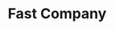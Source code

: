 ---
collection_archive: false
collection_awards: []
collection_category:
  - Editorial
  - Tech
  - Reportage
  - Color
  - Still Life + Details
  - Environments
collection_content: ''
collection_cover: 'https://d1sf55qlb7p6hz.cloudfront.net/waymo-8.jpg'
collection_cover_mobile: 'https://d1sf55qlb7p6hz.cloudfront.net/verticalcovers-21.jpg'
collection_description: ''
collection_exhibition: []
collection_filter: Commissioned + Stock
collection_hidden: false
collection_meta: Google's Waymo Autonomous Car
collection_press: []
collection_preview:
  - 'https://d1sf55qlb7p6hz.cloudfront.net/waymo_covers-1.jpg'
  - 'https://d1sf55qlb7p6hz.cloudfront.net/waymo_covers-2.jpg'
  - 'https://d1sf55qlb7p6hz.cloudfront.net/waymo_covers-3.jpg'
  - 'https://d1sf55qlb7p6hz.cloudfront.net/waymo_covers-4.jpg'
cover_image: 'https://d1sf55qlb7p6hz.cloudfront.net/social-14.jpg'
date: ''
hide_footer: true
layout: blocks
logo: ''
navigation_theme: white
slug: googles-waymo-car
theme_color: '#C2ECD1'
theme_color_all_works: '#B3EFCB'
title: 'Fast Company '
collection_blocks:
  - _bookshop_name: collections/media-row-start
    row_alignment: between
  - _bookshop_name: collections/media-element
    block: media-element
    color: '#F6ECE3'
    image: 'https://d1sf55qlb7p6hz.cloudfront.net/waymo-1.jpg'
    margin_left: '10'
    margin_right: ''
    margin_y: '100'
    width: '60'
  - _bookshop_name: collections/media-row
    row_alignment: between
  - _bookshop_name: collections/media-element
    block: media-element
    color: '#FAF7DF'
    image: 'https://d1sf55qlb7p6hz.cloudfront.net/waymo-3.jpg'
    margin_left: '5'
    margin_right: ''
    margin_y: '500'
    width: '33'
  - _bookshop_name: collections/media-element
    block: media-element
    color: '#CBD9E9'
    image: 'https://d1sf55qlb7p6hz.cloudfront.net/waymo-2.jpg'
    margin_left: '0'
    margin_y: '100'
    width: '50'
  - _bookshop_name: collections/media-row
    row_alignment: between
  - _bookshop_name: collections/media-element
    block: media-element
    color: '#D3F5E5'
    image: 'https://d1sf55qlb7p6hz.cloudfront.net/waymo-4.jpg'
    margin_left: '25'
    margin_y: '100'
    width: '60'
  - _bookshop_name: collections/media-row
    row_alignment: between
  - _bookshop_name: collections/media-element
    block: media-element
    color: '#F6E5D9'
    image: 'https://d1sf55qlb7p6hz.cloudfront.net/waymo-5.jpg'
    margin_left: ''
    margin_right: ''
    margin_y: '100'
    width: '40'
  - _bookshop_name: collections/media-element
    block: media-element
    color: '#D8E9EA'
    image: 'https://d1sf55qlb7p6hz.cloudfront.net/waymo-6.jpg'
    margin_right: '10'
    margin_y: '300'
    width: '40'
  - _bookshop_name: collections/media-row
    row_alignment: between
  - _bookshop_name: collections/media-element
    block: media-element
    color: '#CDCEDD'
    image: 'https://d1sf55qlb7p6hz.cloudfront.net/waymo-7.jpg'
    margin_left: '30'
    margin_right: ''
    margin_y: '100'
    width: '33'
  - _bookshop_name: collections/media-row
    row_alignment: between
  - _bookshop_name: collections/media-element
    block: media-element
    color: '#CCF5DF'
    image: 'https://d1sf55qlb7p6hz.cloudfront.net/waymo-8.jpg'
    margin_left: '10'
    margin_right: ''
    margin_y: '100'
    width: '60'
  - _bookshop_name: collections/media-row
    row_alignment: between
  - _bookshop_name: collections/media-element
    block: media-element
    color: '#FBDFD9'
    image: 'https://d1sf55qlb7p6hz.cloudfront.net/waymo-10.jpg'
    margin_left: '5'
    margin_y: '300'
    width: '40'
  - _bookshop_name: collections/media-element
    block: media-element
    color: '#F5F5E9'
    image: 'https://d1sf55qlb7p6hz.cloudfront.net/waymo-9.jpg'
    margin_left: ''
    margin_right: '10'
    margin_y: '100'
    width: '33'
  - _bookshop_name: collections/media-row
    row_alignment: between
  - _bookshop_name: collections/media-element
    block: media-element
    color: '#E9F0F8'
    image: 'https://d1sf55qlb7p6hz.cloudfront.net/waymo-11.jpg'
    margin_left: '20'
    margin_y: '100'
    width: '60'
  - _bookshop_name: collections/media-row-end
---